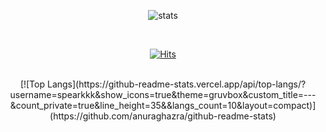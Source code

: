 <div align=center> 
  
![stats](https://github-readme-stats.vercel.app/api?username=spearkkk&count_private=true&show_icons=true&theme=gruvbox&custom_title=---&hide_rank=true&line_height=35&show_owner=false)
  
<br/>


[![Hits](https://hits.seeyoufarm.com/api/count/incr/badge.svg?url=https%3A%2F%2Fgithub.com%2Fspearkkk&count_bg=%23555555&title_bg=%23555555&icon=apple.svg&icon_color=%23FFFFFF&title=hits&edge_flat=true)](https://hits.seeyoufarm.com)
  
  <br/>
[![Top Langs](https://github-readme-stats.vercel.app/api/top-langs/?username=spearkkk&show_icons=true&theme=gruvbox&custom_title=---&count_private=true&line_height=35&&langs_count=10&layout=compact)](https://github.com/anuraghazra/github-readme-stats)


  
</div>
